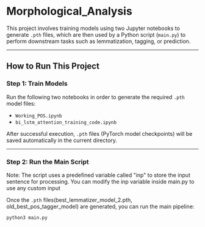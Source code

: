 # Morphological_Analysis

This project involves training models using two Jupyter notebooks to generate `.pth` files, which are then used by a Python script (`main.py`) to perform downstream tasks such as lemmatization, tagging, or prediction.

---

## How to Run This Project

### Step 1: Train Models

Run the following two notebooks in order to generate the required `.pth` model files:

- `Working_POS.ipynb`
- `bi_lstm_attention_training_code.ipynb`

After successful execution, `.pth` files (PyTorch model checkpoints) will be saved automatically in the current directory.

---

###  Step 2: Run the Main Script

Note: The script uses a predefined variable called "inp" to store the input sentence for processing. You can modify the inp variable inside main.py to use any custom input

Once the `.pth` files(best_lemmatizer_model_2.pth, old_best_pos_tagger_model) are generated, you can run the main pipeline:

```bash
python3 main.py


